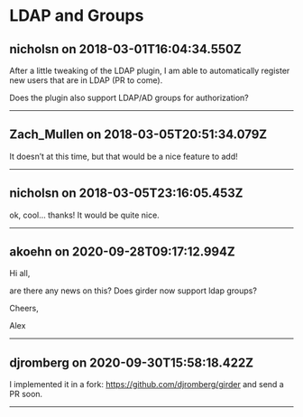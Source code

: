 # LDAP and Groups

## nicholsn on 2018-03-01T16:04:34.550Z

After a little tweaking of the LDAP plugin, I am able to automatically register new users that are in LDAP (PR to come).


Does the plugin also support LDAP/AD groups for authorization?


---

## Zach_Mullen on 2018-03-05T20:51:34.079Z

It doesn’t at this time, but that would be a nice feature to add!


---

## nicholsn on 2018-03-05T23:16:05.453Z

ok, cool… thanks! It would be quite nice.


---

## akoehn on 2020-09-28T09:17:12.994Z

Hi all,


are there any news on this? Does girder now support ldap groups?


Cheers,  

Alex


---

## djromberg on 2020-09-30T15:58:18.422Z

I implemented it in a fork: <https://github.com/djromberg/girder> and send a PR soon.


---

